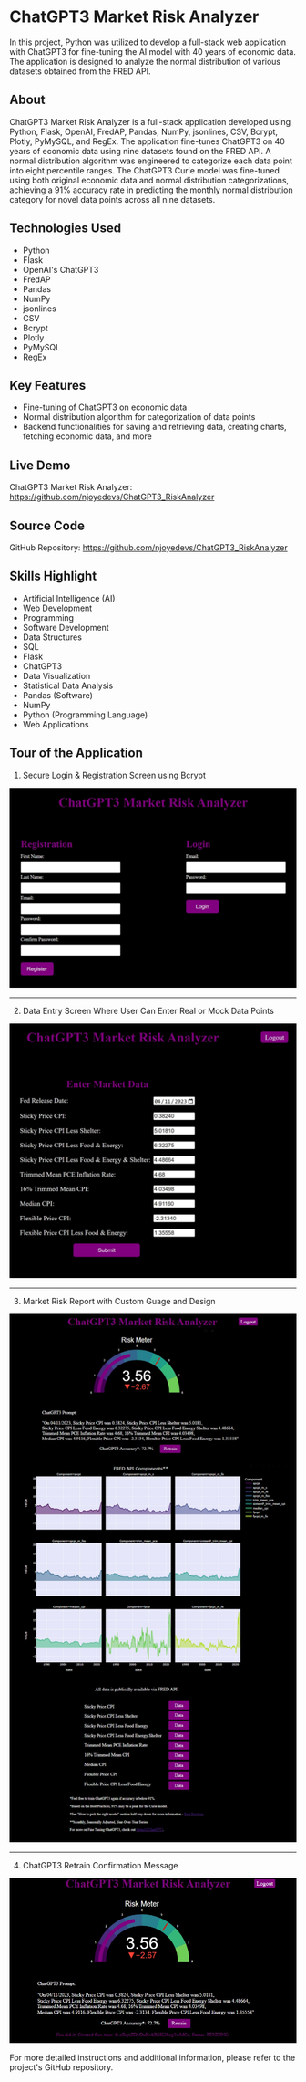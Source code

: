 # ChatGPT3 Market Risk Analyzer

In this project, Python was utilized to develop a full-stack web application with ChatGPT3 for fine-tuning the AI model with 40 years of economic data. The application is designed to analyze the normal distribution of various datasets obtained from the FRED API.

## About

ChatGPT3 Market Risk Analyzer is a full-stack application developed using Python, Flask, OpenAI, FredAP, Pandas, NumPy, jsonlines, CSV, Bcrypt, Plotly, PyMySQL, and RegEx. The application fine-tunes ChatGPT3 on 40 years of economic data using nine datasets found on the FRED API. A normal distribution algorithm was engineered to categorize each data point into eight percentile ranges. The ChatGPT3 Curie model was fine-tuned using both original economic data and normal distribution categorizations, achieving a 91% accuracy rate in predicting the monthly normal distribution category for novel data points across all nine datasets.

## Technologies Used
- Python
- Flask
- OpenAI's ChatGPT3
- FredAP
- Pandas
- NumPy
- jsonlines
- CSV
- Bcrypt
- Plotly
- PyMySQL
- RegEx

## Key Features
- Fine-tuning of ChatGPT3 on economic data
- Normal distribution algorithm for categorization of data points
- Backend functionalities for saving and retrieving data, creating charts, fetching economic data, and more

## Live Demo
ChatGPT3 Market Risk Analyzer: https://github.com/njoyedevs/ChatGPT3_RiskAnalyzer

## Source Code
GitHub Repository: https://github.com/njoyedevs/ChatGPT3_RiskAnalyzer

## Skills Highlight
- Artificial Intelligence (AI)
- Web Development
- Programming
- Software Development
- Data Structures
- SQL
- Flask
- ChatGPT3
- Data Visualization
- Statistical Data Analysis
- Pandas (Software)
- NumPy
- Python (Programming Language)
- Web Applications

## Tour of the Application 

1. Secure Login & Registration Screen using Bcrypt

![Login and Registration Screen](./LoginRegistration.jpg)

<hr>

2. Data Entry Screen Where User Can Enter Real or Mock Data Points

![Data Entry Screen](./DataEntryScreen.jpg)

<hr>

3. Market Risk Report with Custom Guage and Design

![Market Risk Report](./MarketRiskReport.jpg)

<hr>

4. ChatGPT3 Retrain Confirmation Message

![Retrain Message](./RetrainMessage.jpg)

For more detailed instructions and additional information, please refer to the project's GitHub repository.
